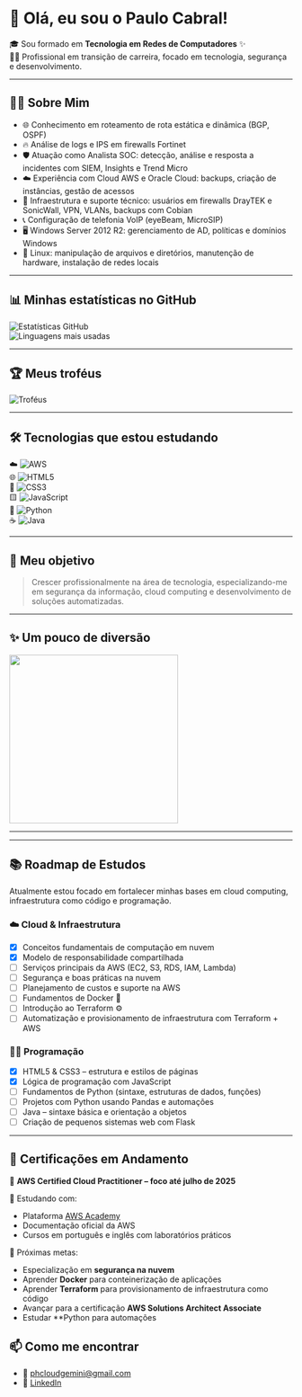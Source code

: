# 👋 Olá, eu sou o Paulo Cabral!

🎓 Sou formado em **Tecnologia em Redes de Computadores** ✨  
🥷🚀 Profissional em transição de carreira, focado em tecnologia, segurança e desenvolvimento.

---

## 👨‍💻 Sobre Mim

- 🌐 Conhecimento em roteamento de rota estática e dinâmica (BGP, OSPF)  
- 🔥 Análise de logs e IPS em firewalls Fortinet  
- 🛡️ Atuação como Analista SOC: detecção, análise e resposta a incidentes com SIEM, Insights e Trend Micro  
- ☁️ Experiência com Cloud AWS e Oracle Cloud: backups, criação de instâncias, gestão de acessos  
- 🔧 Infraestrutura e suporte técnico: usuários em firewalls DrayTEK e SonicWall, VPN, VLANs, backups com Cobian  
- 📞 Configuração de telefonia VoIP (eyeBeam, MicroSIP)  
- 🖥️ Windows Server 2012 R2: gerenciamento de AD, políticas e domínios Windows  
- 🐧 Linux: manipulação de arquivos e diretórios, manutenção de hardware, instalação de redes locais  

---

## 📊 Minhas estatísticas no GitHub

![Estatísticas GitHub](https://github-readme-stats.vercel.app/api?username=paulocabral&show_icons=true&theme=dracula)  
![Linguagens mais usadas](https://github-readme-stats.vercel.app/api/top-langs/?username=paulocabral&layout=compact&theme=dracula)

---

## 🏆 Meus troféus

![Troféus](https://github-profile-trophy.vercel.app/?username=paulocabral&theme=monokai)

---

## 🛠️ Tecnologias que estou estudando

☁️ ![AWS](https://img.shields.io/badge/AWS-232F3E?style=for-the-badge&logo=amazonaws&logoColor=white)  
🌐 ![HTML5](https://img.shields.io/badge/HTML5-E34F26?style=for-the-badge&logo=html5&logoColor=white)  
🎨 ![CSS3](https://img.shields.io/badge/CSS3-1572B6?style=for-the-badge&logo=css3&logoColor=white)  
🟨 ![JavaScript](https://img.shields.io/badge/JavaScript-F7DF1E?style=for-the-badge&logo=javascript&logoColor=black)  
🐍 ![Python](https://img.shields.io/badge/Python-3776AB?style=for-the-badge&logo=python&logoColor=white)  
☕ ![Java](https://img.shields.io/badge/Java-ED8B00?style=for-the-badge&logo=java&logoColor=white)

---

## 🎯 Meu objetivo

> Crescer profissionalmente na área de tecnologia, especializando-me em segurança da informação, cloud computing e desenvolvimento de soluções automatizadas.

---

## ✨ Um pouco de diversão

<img src="https://media.giphy.com/media/L1R1tvI9svkIWwpVYr/giphy.gif" width="300"/>

---
---

## 📚 Roadmap de Estudos

Atualmente estou focado em fortalecer minhas bases em cloud computing, infraestrutura como código e programação.

### ☁️ Cloud & Infraestrutura
- [x] Conceitos fundamentais de computação em nuvem  
- [x] Modelo de responsabilidade compartilhada  
- [ ] Serviços principais da AWS (EC2, S3, RDS, IAM, Lambda)  
- [ ] Segurança e boas práticas na nuvem  
- [ ] Planejamento de custos e suporte na AWS  
- [ ] Fundamentos de Docker 🐳  
- [ ] Introdução ao Terraform ⚙️  
- [ ] Automatização e provisionamento de infraestrutura com Terraform + AWS  

### 👨‍💻 Programação
- [x] HTML5 & CSS3 – estrutura e estilos de páginas  
- [x] Lógica de programação com JavaScript  
- [ ] Fundamentos de Python (sintaxe, estruturas de dados, funções)  
- [ ] Projetos com Python usando Pandas e automações  
- [ ] Java – sintaxe básica e orientação a objetos  
- [ ] Criação de pequenos sistemas web com Flask  

---

## 📜 Certificações em Andamento

🎯 **AWS Certified Cloud Practitioner – foco até julho de 2025**

🧠 Estudando com:
- Plataforma [AWS Academy](https://awsacademy.instructure.com/)
- Documentação oficial da AWS
- Cursos em português e inglês com laboratórios práticos

🔐 Próximas metas:
- Especialização em **segurança na nuvem**
- Aprender **Docker** para conteinerização de aplicações
- Aprender **Terraform** para provisionamento de infraestrutura como código
- Avançar para a certificação **AWS Solutions Architect Associate**
- Estudar **Python para automações


## 📫 Como me encontrar

- 📧 phcloudgemini@gmail.com
- 🔗 [LinkedIn](www.linkedin.com/in/paulo-henrique-barbosa-cabral-077b7b142)  




